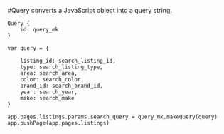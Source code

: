 #Query converts a JavaScript object into a query string.


    Query {
        id: query_mk
    }

    var query = {
    
        listing_id: search_listing_id,
        type: search_listing_type,
        area: search_area,
        color: search_color,
        brand_id: search_brand_id,
        year: search_year,
        make: search_make
    }
    
    app.pages.listings.params.search_query = query_mk.makeQuery(query)
    app.pushPage(app.pages.listings)